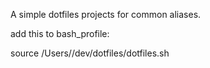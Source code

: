 A simple dotfiles projects for common aliases.

add this to bash_profile:

source /Users/<user-name>/dev/dotfiles/dotfiles.sh